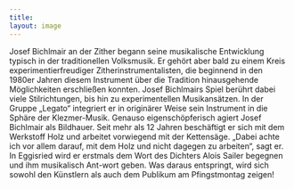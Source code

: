 ```yaml
---
title: 
layout: image
---
```


Josef Bichlmair an der Zither begann seine musikalische Entwicklung typisch in der traditionellen Volksmusik. Er gehört aber bald zu einem Kreis experimentierfreudiger Zitherinstrumentalisten, die beginnend in den 1980er Jahren diesem Instrument über die Tradition hinausgehende Möglichkeiten erschließen konnten. Josef Bichlmairs Spiel berührt dabei viele Stilrichtungen, bis hin zu experimentellen Musikansätzen. In der Gruppe „Legato“ integriert er in originärer Weise sein Instrument in die Sphäre der Klezmer-Musik.
Genauso eigenschöpferisch agiert Josef Bichlmair als Bildhauer. Seit mehr als 12 Jahren beschäftigt er sich mit dem Werkstoff Holz und arbeitet vorwiegend mit der Kettensäge. „Dabei achte ich vor allem darauf, mit dem Holz und nicht dagegen zu arbeiten“, sagt er.   
In Eggisried wird er erstmals dem Wort des Dichters Alois Sailer begegnen und ihm musikalisch Ant-wort geben. Was daraus entspringt, wird sich sowohl den Künstlern als auch dem Publikum am Pfingstmontag zeigen!

